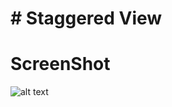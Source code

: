 # # Staggered View
# ScreenShot
![alt text](https://raw.githubusercontent.com/Anup2712/flutterAnup/master/StaggeredView/Screenshot_2019-12-27-17-43-17-310_com.example.ofsdp.jpg)
